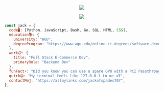
<!-- Typing SVG by DenverCoder1 - https://github.com/DenverCoder1/readme-typing-svg -->
<p align="center">
  <a href="https://github.com/DenverCoder1/readme-typing-svg"><img src="https://readme-typing-svg.herokuapp.com/?lines=>_%20Software-developer;7%2B%20years%20of%20experience;Always%20learning%20new%20things;Learn%20everything%20about%20something;Learn%20something%20about%20everything&font=Fira%20Code&center=true&width=440&height=45&color=79ff97&vCenter=true&size=22">   </a>
</p>

<!-- Github Stats -->
<p align="center">
  <a href="https://github.com/JackofSpades707"><img src="https://github-readme-stats.vercel.app/api?username=JackofSpades707&show_icons=true&title_color=fff&icon_color=79ff97&text_color=9f9f9f&bg_color=151515&count_private=true&include_all_commits=true"></a>
</p>


<!-- Codeblock Bio -->
```javascript
const jack = {
  code🖥️: [Python, JavaScript, Bash, Go, SQL, HTML, CSS],
  education📚: {
    university: "WGU",
    degreeProgram: "https://www.wgu.edu/online-it-degrees/software-development-bachelors-program.html",
  },
  work📋: {
    title: "Full Stack E-Commerce Dev",
    primaryRole: "Backend Dev"
  },
  funFact⚡: "Did you know you can use a spare GPU with a PCI Passthrough to get ~98% native gaming speeds on a VM?",
  quirk😄: "My terminal feels like 127.0.0.1 to me <3",
  contactMe💬: "https://allmylinks.com/jackofspades707",
},
```

<!-- Misc ideas to use?
**JackofSpades707/JackofSpades707** is a ✨ _special_ ✨ repository because its `README.md` (this file) appears on your GitHub profile.

Here are some ideas to get you started:

- 🔭 I’m currently working on ...
- 🌱 I’m currently learning ...
- 👯 I’m looking to collaborate on ...
- 🤔 I’m looking for help with ...
- 💬 Ask me about ...
- 📫 How to reach me: ...
- 😄 Pronouns: ...
- ⚡ Fun fact: ...
-->


